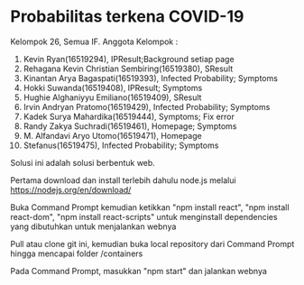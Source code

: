 # Probabilitas terkena COVID-19

Kelompok 26, Semua IF.
Anggota Kelompok :
1. Kevin Ryan(16519294), IPResult;Background setiap page
2. Rehagana Kevin Christian Sembiring(16519380), SResult
3. Kinantan Arya Bagaspati(16519393), Infected Probability; Symptoms
4. Hokki Suwanda(16519408), IPResult; Symptoms
5. Hughie Alghaniyyu Emiliano(16519409), SResult
6. Irvin Andryan Pratomo(16519429), Infected Probability; Symptoms
7. Kadek Surya Mahardika(16519444), Symptoms; Fix error
8. Randy Zakya Suchradi(16519461), Homepage; Symptoms
9. M. Alfandavi Aryo Utomo(16519471), Homepage
10. Stefanus(16519475), Infected Probability; Symptoms

Solusi ini adalah solusi berbentuk web.

Pertama download dan install terlebih dahulu node.js melalui https://nodejs.org/en/download/

Buka Command Prompt kemudian ketikkan "npm install react", "npm install react-dom", "npm install react-scripts" untuk menginstall dependencies yang dibutuhkan untuk menjalankan webnya

Pull atau clone git ini, kemudian buka local repository dari Command Prompt hingga mencapai folder /containers

Pada Command Prompt, masukkan "npm start" dan jalankan webnya

